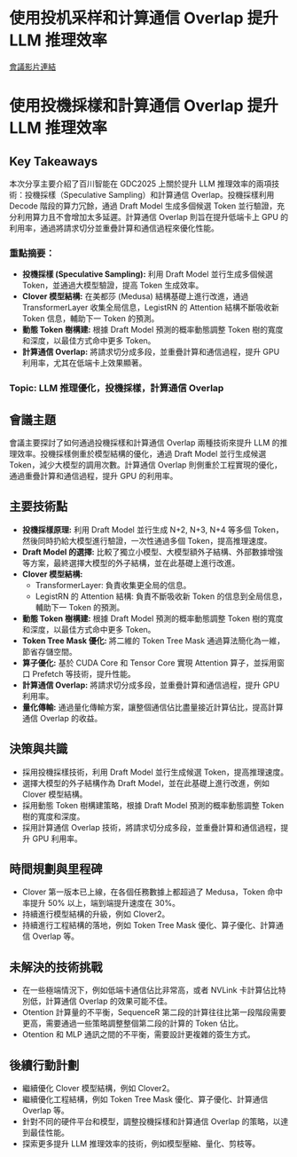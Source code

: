 # 使用投机采样和计算通信 Overlap 提升 LLM 推理效率
[會議影片連結](https://www.nvidia.com/gtc/session-catalog/?search=%E4%BD%BF%E7%94%A8%E6%8A%95%E6%9C%BA%E9%87%87%E6%A0%B7%E5%92%8C%E8%AE%A1%E7%AE%97%E9%80%9A%E4%BF%A1%20Overlap%20%E6%8F%90%E5%8D%87%20LLM%20%E6%8E%A8%E7%90%86%E6%95%88%E7%8E%87&tab.catalogallsessionstab=16566177511100015Kus#/session/1727598580103001ix9j)
# 使用投機採樣和計算通信 Overlap 提升 LLM 推理效率

## Key Takeaways
本次分享主要介紹了百川智能在 GDC2025 上關於提升 LLM 推理效率的兩項技術：投機採樣（Speculative Sampling）和計算通信 Overlap。投機採樣利用 Decode 階段的算力冗餘，通過 Draft Model 生成多個候選 Token 並行驗證，充分利用算力且不會增加太多延遲。計算通信 Overlap 則旨在提升低端卡上 GPU 的利用率，通過將請求切分並重疊計算和通信過程來優化性能。
### 重點摘要：
*   **投機採樣 (Speculative Sampling):** 利用 Draft Model 並行生成多個候選 Token，並通過大模型驗證，提高 Token 生成效率。
*   **Clover 模型結構:** 在美都莎 (Medusa) 結構基礎上進行改進，通過 TransformerLayer 收集全局信息，LegistRN 的 Attention 結構不斷吸收新 Token 信息，輔助下一 Token 的預測。
*   **動態 Token 樹構建:** 根據 Draft Model 預測的概率動態調整 Token 樹的寬度和深度，以最佳方式命中更多 Token。
*   **計算通信 Overlap:** 將請求切分成多段，並重疊計算和通信過程，提升 GPU 利用率，尤其在低端卡上效果顯著。
### Topic: LLM 推理優化，投機採樣，計算通信 Overlap

## 會議主題
會議主要探討了如何通過投機採樣和計算通信 Overlap 兩種技術來提升 LLM 的推理效率。投機採樣側重於模型結構的優化，通過 Draft Model 並行生成候選 Token，減少大模型的調用次數。計算通信 Overlap 則側重於工程實現的優化，通過重疊計算和通信過程，提升 GPU 的利用率。

## 主要技術點
*   **投機採樣原理:** 利用 Draft Model 並行生成 N+2, N+3, N+4 等多個 Token，然後同時扔給大模型進行驗證，一次性通過多個 Token，提高推理速度。
*   **Draft Model 的選擇:** 比較了獨立小模型、大模型額外子結構、外部數據增強等方案，最終選擇大模型的外子結構，並在此基礎上進行改進。
*   **Clover 模型結構:**
    *   TransformerLayer: 負責收集更全局的信息。
    *   LegistRN 的 Attention 結構: 負責不斷吸收新 Token 的信息到全局信息，輔助下一 Token 的預測。
*   **動態 Token 樹構建:** 根據 Draft Model 預測的概率動態調整 Token 樹的寬度和深度，以最佳方式命中更多 Token。
*   **Token Tree Mask 優化:** 將二維的 Token Tree Mask 通過算法簡化為一維，節省存儲空間。
*   **算子優化:** 基於 CUDA Core 和 Tensor Core 實現 Attention 算子，並採用窗口 Prefetch 等技術，提升性能。
*   **計算通信 Overlap:** 將請求切分成多段，並重疊計算和通信過程，提升 GPU 利用率。
*   **量化傳輸:** 通過量化傳輸方案，讓整個通信佔比盡量接近計算佔比，提高計算通信 Overlap 的收益。

## 決策與共識
*   採用投機採樣技術，利用 Draft Model 並行生成候選 Token，提高推理速度。
*   選擇大模型的外子結構作為 Draft Model，並在此基礎上進行改進，例如 Clover 模型結構。
*   採用動態 Token 樹構建策略，根據 Draft Model 預測的概率動態調整 Token 樹的寬度和深度。
*   採用計算通信 Overlap 技術，將請求切分成多段，並重疊計算和通信過程，提升 GPU 利用率。

## 時間規劃與里程碑
*   Clover 第一版本已上線，在各個任務數據上都超過了 Medusa，Token 命中率提升 50% 以上，端到端提升速度在 30%。
*   持續進行模型結構的升級，例如 Clover2。
*   持續進行工程結構的落地，例如 Token Tree Mask 優化、算子優化、計算通信 Overlap 等。

## 未解決的技術挑戰
*   在一些極端情況下，例如低端卡通信佔比非常高，或者 NVLink 卡計算佔比特別低，計算通信 Overlap 的效果可能不佳。
*   Otention 計算量的不平衡，SequenceR 第二段的計算往往比第一段階段需要更高，需要通過一些策略調整整個第二段的計算的 Token 佔比。
*   Otention 和 MLP 通訊之間的不平衡，需要設計更複雜的簽生方式。

## 後續行動計劃
*   繼續優化 Clover 模型結構，例如 Clover2。
*   繼續優化工程結構，例如 Token Tree Mask 優化、算子優化、計算通信 Overlap 等。
*   針對不同的硬件平台和模型，調整投機採樣和計算通信 Overlap 的策略，以達到最佳性能。
*   探索更多提升 LLM 推理效率的技術，例如模型壓縮、量化、剪枝等。
